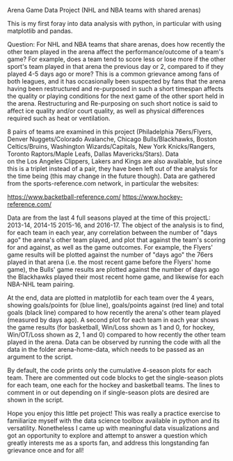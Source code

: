 Arena Game Data Project (NHL and NBA teams with shared arenas)

This is my first foray into data analysis with python, in particular with using matplotlib and pandas.

Question: For NHL and NBA teams that share arenas, does how recently the other team played in the arena affect the performance/outcome of 
a team's game? For example, does a team tend to score less or lose more if the other sport's team played in that arena the previous day or 
2, compared to if they played 4-5 days ago or more? This is a common grievance among fans of both leagues, and it has occasionally been 
suspected by fans that the arena having been restructured and re-purposed in such a short timespan affects the quality or playing 
conditions for the next game of the other sport held in the arena. Restructuring and Re-purposing on such short notice is said to affect ice quality and/or court quality, as well as physical differences required such as heat or ventilation.

8 pairs of teams are examined in this project (Philadelphia 76ers/Flyers, Denver Nuggets/Colorado Avalanche, Chicago Bulls/Blackhawks,
Boston Celtics/Bruins, Washington Wizards/Capitals, New York Knicks/Rangers, Toronto Raptors/Maple Leafs, Dallas Mavericks/Stars). Data  
on the Los Angeles Clippers, Lakers and Kings are also available, but since this is a triplet instead of a pair, they have been left out of
the analysis for the time being (this may change in the future though). Data are gathered from the sports-reference.com network, in 
particular the websites:

https://www.backetball-reference.com/
https://www.hockey-reference.com/

Data are from the last 4 full seasons played at the time of this projectL: 2013-14, 2014-15 2015-16, and 2016-17. The object of the 
analysis is to find, for each team in each year, any correlation between the number of "days ago" the arena's other team played, and plot 
that against the team's scoring for and against, as well as the game outcomes. For example, the Flyers' game results will be plotted 
against the number of "days ago" the 76ers played in that arena (i.e. the most recent game before the Flyers' home game), the Bulls' game 
results are plotted against the number of days ago the Blackhawks played their most recent home game, and likewise for each NBA-NHL team 
pairing. 

At the end, data are plotted in matplotlib for each team over the 4 years, showing goals/points for (blue line), goals/points against (red 
line) and total goals (black line) compared to how recently the arena's other team played (measured by days ago). A second plot for each 
team in each year shows the game results (for basketball, Win/Loss shown as 1 and 0, for hockey, Win/OT/Loss shown as 2, 1 and 0) 
compared to how recently the other team played in the arena. Data can be observed by running the code with all the data in the folder 
arena-home-data, which needs to be passed as an argument to the script.

By default, the code prints only the cumulative 4-season plots for each team. There are commented out code blocks to get the single-season 
plots for each team, one each for the hockey and basketball teams. The lines to comment in or out depending on if single-season plots are 
desired are shown in the script.

Hope you enjoy this little pet project! This was really a practice exercise to familiarize myself with the data science toolbox available 
in python and its versatility. Nonetheless I came up with meaningful data visualizations and got an opportunity to explore and attempt to 
answer a question which greatly interests me as a sports fan, and address this longstanding fan grievance once and for all!